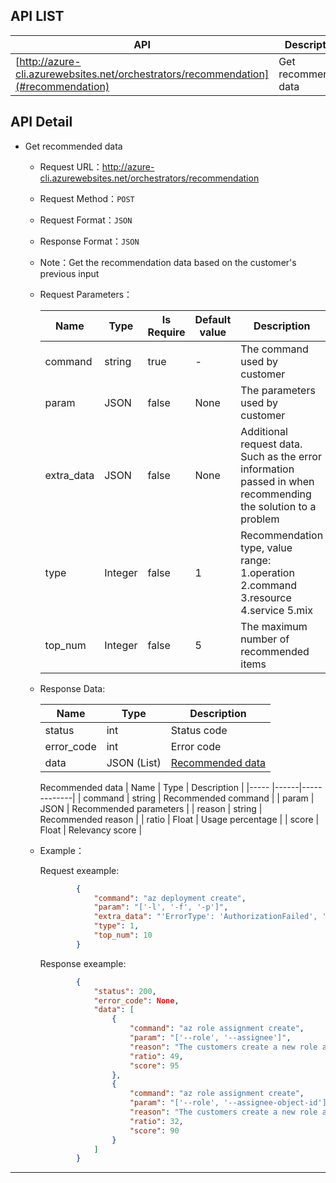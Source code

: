 ## API LIST

|  API  | Description |
|------ |----- |
|[http://azure-cli.azurewebsites.net/orchestrators/recommendation](#recommendation)| Get recommended data|

## API Detail

* <span id = "recommendation">Get recommended data</span>

    * Request URL：http://azure-cli.azurewebsites.net/orchestrators/recommendation

    * Request Method：`POST`

    * Request Format：`JSON`

    * Response Format：`JSON`

    * Note：Get the recommendation data based on the customer's previous input

    * Request Parameters：

        | Name | Type | Is Require | Default value | Description |
        |----- |------| ---------  | ------------- | ----------- |
        |command | string | true | - | The command used by customer |
        |param | JSON | false | None | The parameters used by customer |
        |extra_data | JSON | false | None | Additional request data. Such as the error information passed in when recommending the solution to a problem |
        |type | Integer | false | 1 | Recommendation type, value range: 1.operation 2.command 3.resource 4.service 5.mix |
        |top_num | Integer | false | 5 | The maximum number of recommended items

    * Response Data:

        | Name | Type | Description |
        |----- |------|-------------|
        | status | int | Status code |
        | error_code | int | Error code |
        | data | JSON (List) | [Recommended data](#recommended_data) |

        <span id = "recommended_data">Recommended data</span>
        | Name | Type | Description |
        |----- |------|-------------|
        | command | string | Recommended command |
        | param   | JSON | Recommended parameters |
        | reason | string | Recommended reason |
        | ratio | Float | Usage percentage |
        | score | Float | Relevancy score |
       

    * Example：
        
        Request exeample:
        ```json
                {
                    "command": "az deployment create",
                    "param": "['-l', '-f', '-p']",
                    "extra_data": "'ErrorType': 'AuthorizationFailed', 'Message':'The client 'xxx' with object id 'xxx' does not have authorization to perform action...' ",
                    "type": 1,
                    "top_num": 10
                }
        ```

        Response exeample:
        ```json
                {
                    "status": 200,
                    "error_code": None,
                    "data": [
                        {
                            "command": "az role assignment create",
                            "param": "['--role', '--assignee']",
                            "reason": "The customers create a new role assignment for a user, group, or service when this error is encountered",
                            "ratio": 49,
                            "score": 95
                        },
                        {
                            "command": "az role assignment create",
                            "param": "['--role', '--assignee-object-id']",
                            "reason": "The customers create a new role assignment for a user, group, or service when this error is encountered",
                            "ratio": 32,
                            "score": 90
                        }
                    ]
                }
        ```

---

